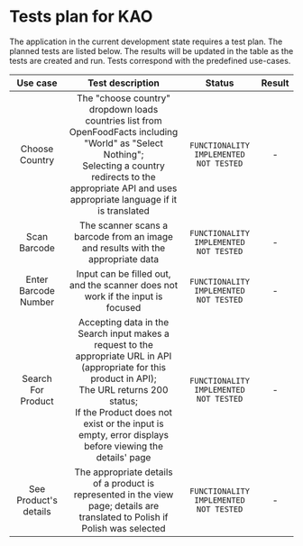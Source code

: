 # Tests plan for KAO

The application in the current development state requires a test plan. The planned tests are listed below. The results will be updated in the table as the tests are created and run. Tests correspond with the predefined use-cases. 

|Use case|Test description|Status|Result|
|:------:|:--------------:|:----:|:----:|
|Choose Country|The "choose country" dropdown loads countries list from OpenFoodFacts including "World" as "Select Nothing";<br/>Selecting a country redirects to the appropriate API and uses appropriate language if it is translated|`FUNCTIONALITY IMPLEMENTED`<br/>`NOT TESTED`|-|
|Scan Barcode|The scanner scans a barcode from an image and results with the appropriate data|`FUNCTIONALITY IMPLEMENTED`<br/>`NOT TESTED`|-|
|Enter Barcode Number|Input can be filled out, and the scanner does not work if the input is focused|`FUNCTIONALITY IMPLEMENTED`<br/>`NOT TESTED`|-|
|Search For Product|Accepting data in the Search input makes a request to the appropriate URL in API (appropriate for this product in API);<br/>The URL returns 200 status;<br/>If the Product does not exist or the input is empty, error displays before viewing the details' page|`FUNCTIONALITY IMPLEMENTED`<br/>`NOT TESTED`|-|
|See Product's details|The appropriate details of a product is represented in the view page; details are translated to Polish if Polish was selected|`FUNCTIONALITY IMPLEMENTED`<br/>`NOT TESTED`|-|